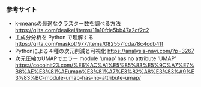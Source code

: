 ### 参考サイト
- k-meansの最適なクラスター数を調べる方法  
https://qiita.com/deaikei/items/11a10fde5bb47a2cf2c2
- 主成分分析を Python で理解する
https://qiita.com/maskot1977/items/082557fcda78c4cdb41f
- Pythonによる４種の次元削減と可視化
https://analysis-navi.com/?p=3267
- 次元圧縮のUMAPでエラー module ‘umap’ has no attribute ‘UMAP’
https://cocoinit23.com/%E6%AC%A1%E5%85%83%E5%9C%A7%E7%B8%AE%E3%81%AEumap%E3%81%A7%E3%82%A8%E3%83%A9%E3%83%BC-module-umap-has-no-attribute-umap/
